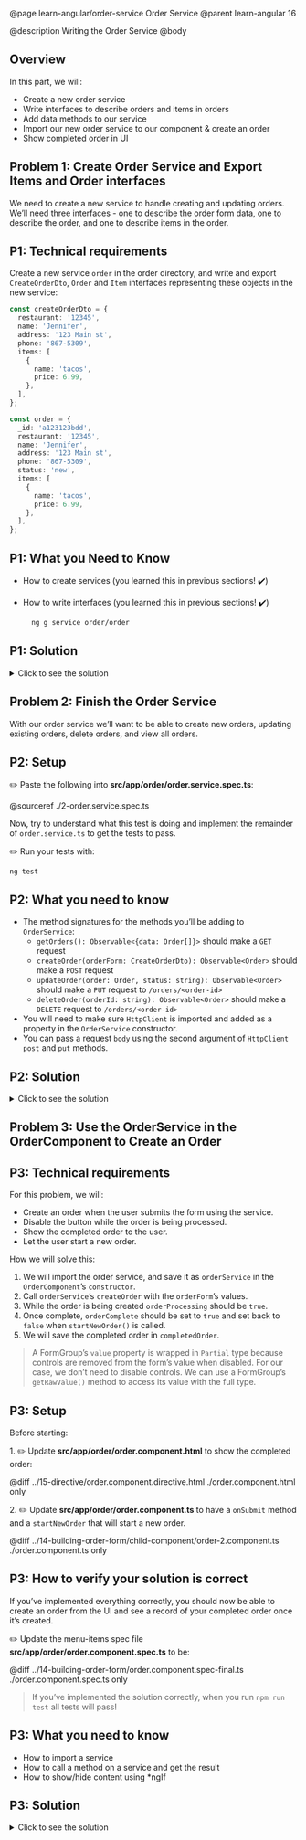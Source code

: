 @page learn-angular/order-service Order Service
@parent learn-angular 16

@description Writing the Order Service
@body

## Overview

In this part, we will:

- Create a new order service
- Write interfaces to describe orders and items in orders
- Add data methods to our service
- Import our new order service to our component & create an order
- Show completed order in UI

## Problem 1: Create Order Service and Export Items and Order interfaces

We need to create a new service to handle creating and updating orders. We’ll need three interfaces - one to describe the order form data, one to describe the order, and one to describe items in the order.

## P1: Technical requirements

Create a new service `order` in the order directory, and write and export `CreateOrderDto`, `Order` and `Item` interfaces representing these objects in the new service:

```typescript
const createOrderDto = {
  restaurant: '12345',
  name: 'Jennifer',
  address: '123 Main st',
  phone: '867-5309',
  items: [
    {
      name: 'tacos',
      price: 6.99,
    },
  ],
};

const order = {
  _id: 'a123123bdd',
  restaurant: '12345',
  name: 'Jennifer',
  address: '123 Main st',
  phone: '867-5309',
  status: 'new',
  items: [
    {
      name: 'tacos',
      price: 6.99,
    },
  ],
};
```

## P1: What you Need to Know

- How to create services (you learned this in previous sections! ✔️)
- How to write interfaces (you learned this in previous sections! ✔️)

  ```bash
    ng g service order/order
  ```

## P1: Solution

<details>
<summary>Click to see the solution</summary>
✏️ Update **src/app/order/order.service.ts**

@sourceref ./order.service-interfaces.ts
@highlight 3-6, 8-14, 16-24

</details>

## Problem 2: Finish the Order Service

With our order service we’ll want to be able to create new orders, updating existing orders, delete orders, and view all orders.

## P2: Setup

✏️ Paste the following into **src/app/order/order.service.spec.ts**:

@sourceref ./2-order.service.spec.ts

Now, try to understand what this test is doing and
implement the remainder of `order.service.ts` to
get the tests to pass.

✏️ Run your tests with:

```shell
ng test
```

## P2: What you need to know

- The method signatures for the methods you’ll be adding to `OrderService`:
  - `getOrders(): Observable<{data: Order[]}>` should make a `GET` request
  - `createOrder(orderForm: CreateOrderDto): Observable<Order>` should make a `POST` request
  - `updateOrder(order: Order, status: string): Observable<Order>` should make a `PUT` request to `/orders/<order-id>`
  - `deleteOrder(orderId: string): Observable<Order>` should make a `DELETE` request to `/orders/<order-id>`
- You will need to make sure `HttpClient` is imported and
  added as a property in the `OrderService` constructor.
- You can pass a request `body` using the second argument of `HttpClient` `post` and `put` methods.

## P2: Solution

<details>
<summary>Click to see the solution</summary>
✏️ Update **src/app/order/order.service.ts**
@diff ./order.service-interfaces.ts ./order-2.service.ts only

</details>

## Problem 3: Use the OrderService in the OrderComponent to Create an Order

## P3: Technical requirements

For this problem, we will:

- Create an order when the user submits the form using the service.
- Disable the button while the order is being processed.
- Show the completed order to the user.
- Let the user start a new order.

How we will solve this:

1. We will import the order service, and save it as `orderService` in the
   `OrderComponent`’s `constructor`.
2. Call `orderService`’s `createOrder` with the `orderForm`’s values.
3. While the order is being created `orderProcessing` should be `true`.
4. Once complete, `orderComplete` should be set to `true`
   and set back to `false` when `startNewOrder()` is called.
5. We will save the completed order in `completedOrder`.

> A FormGroup’s `value` property is wrapped in `Partial` type because controls are removed from the form’s value when disabled. For our case, we don’t need to disable controls. We can use a FormGroup’s `getRawValue()` method to access its value with the full type.

## P3: Setup

Before starting:

1\. ✏️ Update **src/app/order/order.component.html** to show the completed order:

@diff ../15-directive/order.component.directive.html ./order.component.html only

2\. ✏️ Update **src/app/order/order.component.ts** to have a `onSubmit` method and
a `startNewOrder` that will start a new order.

@diff ../14-building-order-form/child-component/order-2.component.ts ./order.component.ts only

## P3: How to verify your solution is correct

If you’ve implemented everything correctly, you should now be able to create an order from the UI and see a record of your completed order once it’s created.

✏️ Update the menu-items spec file **src/app/order/order.component.spec.ts** to be:

@diff ../14-building-order-form/order.component.spec-final.ts ./order.component.spec.ts only

> If you’ve implemented the solution correctly, when you run `npm run test` all tests will pass!

## P3: What you need to know

- How to import a service
- How to call a method on a service and get the result
- How to show/hide content using \*ngIf

## P3: Solution

<details>
<summary>Click to see the solution</summary>
✏️ Update **src/app/order/order.component.ts**
@diff ./order.component.ts ./order.component-solution.ts only

</details>
